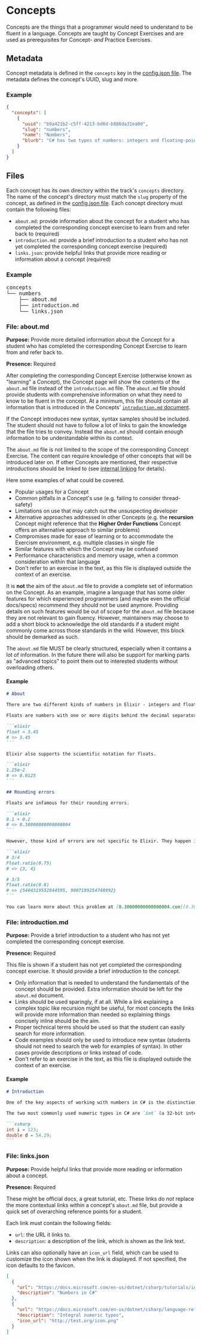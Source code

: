 # Concepts

Concepts are the things that a programmer would need to understand to be fluent in a language. Concepts are taught by Concept Exercises and are used as prerequisites for Concept- _and_ Practice Exercises.

## Metadata

Concept metadata is defined in the `concepts` key in the [config.json file](./config-json.md#concepts). The metadata defines the concept's UUID, slug and more.

### Example

```json
{
  "concepts": [
    {
      "uuid": "b9a421b2-c5ff-4213-bd6d-b886da31ea0d",
      "slug": "numbers",
      "name": "Numbers",
      "blurb": "C# has two types of numbers: integers and floating-point numbers."
    }
  ]
}
```

## Files

Each concept has its own directory within the track's `concepts` directory. The name of the concept's directory must match the `slug` property of the concept, as defined in the [config.json file](./config-json.md#concept). Each concept directory must contain the following files:

- `about.md`: provide information about the concept for a student who has completed the corresponding concept exercise to learn from and refer back to (required)
- `introduction.md`: provide a brief introduction to a student who has not yet completed the corresponding concept exercise (required)
- `links.json`: provide helpful links that provide more reading or information about a concept (required)

### Example

<pre>
concepts
└── numbers
    ├── about.md
    ├── introduction.md
    └── links.json
</pre>

### File: about.md

**Purpose:** Provide more detailed information about the Concept for a student who has completed the corresponding Concept Exercise to learn from and refer back to.

**Presence:** Required

After completing the corresponding Concept Exercise (otherwise known as "learning" a Concept), the Concept page will show the contents of the `about.md` file instead of the `introduction.md` file. The `about.md` file should provide students with comprehensive information on what they need to know to be fluent in the concept. At a minimum, this file should contain all information that is introduced in the Concepts' [`introduction.md` document](./concepts.md#file-introductionmd).

If the Concept introduces new syntax, syntax samples should be included. The student should not have to follow a lot of links to gain the knowledge that the file tries to convey. Instead the `about.md` should contain enough information to be understandable within its context.

The `about.md` file is not limited to the scope of the corresponding Concept Exercise. The content can require knowledge of other concepts that will be introduced later on. If other Concepts are mentioned, their respective introductions should be linked to (see [internal linking](https://github.com/exercism/docs/blob/main/anatomy/tracks/internal-linking.md) for details).

Here some examples of what could be covered.

- Popular usages for a Concept
- Common pitfalls in a Concept's use (e.g. failing to consider thread-safety)
- Limitations on use that may catch out the unsuspecting developer
- Alternative approaches addressed in other Concepts (e.g. the **recursion** Concept might reference that the **Higher Order Functions** Concept offers an alternative approach to similar problems)
- Compromises made for ease of learning or to accommodate the Exercism environment, e.g. multiple classes in single file
- Similar features with which the Concept may be confused
- Performance characteristics and memory usage, when a common consideration within that language
- Don't refer to an exercise in the text, as this file is displayed outside the context of an exercise.

It is **not** the aim of the `about.md` file to provide a complete set of information on the Concept. As an example, imagine a language that has some older features for which experienced programmers (and maybe even the official docs/specs) recommend they should not be used anymore. Providing details on such features would be out of scope for the `about.md` file because they are not relevant to gain fluency. However, maintainers may choose to add a short block to acknowledge the old standards if a student might commonly come across those standards in the wild. However, this block should be demarked as such.

The `about.md` file MUST be clearly structured, especially when it contains a lot of information. In the future there will also be support for marking parts as "advanced topics" to point them out to interested students without overloading others.

#### Example

````markdown
# About

There are two different kinds of numbers in Elixir - integers and floats.

Floats are numbers with one or more digits behind the decimal separator. They use the 64-bit double precision floating-point format.

```elixir
float = 3.45
# => 3.45
```

Elixir also supports the scientific notation for floats.

```elixir
1.25e-2
# => 0.0125
```

## Rounding errors

Floats are infamous for their rounding errors.

```elixir
0.1 + 0.2
# => 0.30000000000000004
```

However, those kind of errors are not specific to Elixir. They happen in all programming languages. This is because all data on our computers is stored and processed as binary code. In binary, only fractions whose denominator can be expressed as `2^n` (e.g. `1/4`, `3/8`, `5/16`) can be expressed exactly. Other fractions are expressed as estimations.

```elixir
# 3/4
Float.ratio(0.75)
# => {3, 4}

# 3/5
Float.ratio(0.6)
# => {5404319552844595, 9007199254740992}
```

You can learn more about this problem at [0.30000000000000004.com][0.30000000000000004.com]. The [Float Toy page][evanw.github.io-float-toy] has a nice, graphical explanation how a floating-point number's bits are converted to an actual floating-point value.
````

### File: introduction.md

**Purpose:** Provide a brief introduction to a student who has not yet completed the corresponding concept exercise.

**Presence:** Required

This file is shown if a student has not yet completed the corresponding concept exercise. It should provide a brief introduction to the concept.

- Only information that is needed to understand the fundamentals of the concept should be provided. Extra information should be left for the `about.md` document.
- Links should be used sparingly, if at all. While a link explaining a complex topic like recursion might be useful, for most concepts the links will provide more information than needed so explaining things concisely inline should be the aim.
- Proper technical terms should be used so that the student can easily search for more information.
- Code examples should only be used to introduce new syntax (students should not need to search the web for examples of syntax). In other cases provide descriptions or links instead of code.
- Don't refer to an exercise in the text, as this file is displayed outside the context of an exercise.

#### Example

````markdown
# Introduction

One of the key aspects of working with numbers in C# is the distinction between integers and floating-point numbers (numbers with zero or more digits after the decimal separator).

The two most commonly used numeric types in C# are `int` (a 32-bit integer) and `double` (a 64-bit floating-point number).

```csharp
int i = 123;
double d = 54.29;
```
````

### File: links.json

**Purpose:** Provide helpful links that provide more reading or information about a concept.

**Presence:** Required

These might be official docs, a great tutorial, etc. These links do _not_ replace the more contextual links within a concept's `about.md` file, but provide a quick set of overarching reference points for a student.

Each link must contain the following fields:

- `url`: the URL it links to.
- `description`: a description of the link, which is shown as the link text.

Links can also optionally have an `icon_url` field, which can be used to customize the icon shown when the link is displayed. If not specified, the icon defaults to the favicon.

```json
[
  {
    "url": "https://docs.microsoft.com/en-us/dotnet/csharp/tutorials/intro-to-csharp/numbers-in-csharp-local",
    "description": "Numbers in C#"
  },
  {
    "url": "https://docs.microsoft.com/en-us/dotnet/csharp/language-reference/builtin-types/integral-numeric-types",
    "description": "Integral numeric types",
    "icon_url": "http://test.org/icon.png"
  }
]
```
